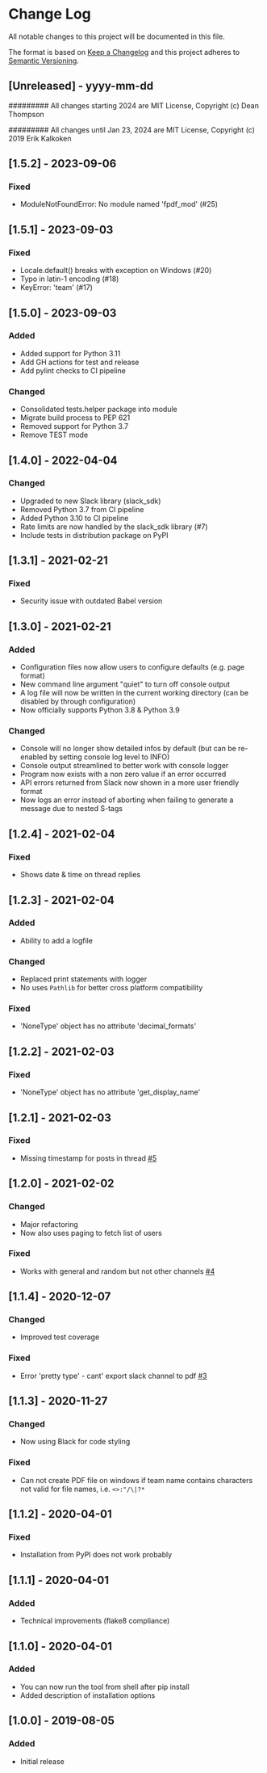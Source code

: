 # Change Log

All notable changes to this project will be documented in this file.

The format is based on [Keep a Changelog](http://keepachangelog.com/)
and this project adheres to [Semantic Versioning](http://semver.org/).

## [Unreleased] - yyyy-mm-dd

######### All changes starting 2024 are MIT License, Copyright (c) Dean Thompson

######### All changes until Jan 23, 2024 are MIT License, Copyright (c) 2019 Erik Kalkoken

## [1.5.2] - 2023-09-06

### Fixed

- ModuleNotFoundError: No module named 'fpdf_mod' (#25)

## [1.5.1] - 2023-09-03

### Fixed

- Locale.default() breaks with exception on Windows (#20)
- Typo in latin-1 encoding (#18)
- KeyError: 'team' (#17)

## [1.5.0] - 2023-09-03

### Added

- Added support for Python 3.11
- Add GH actions for test and release
- Add pylint checks to CI pipeline

### Changed

- Consolidated tests.helper package into module
- Migrate build process to PEP 621
- Removed support for Python 3.7
- Remove TEST mode

## [1.4.0] - 2022-04-04

### Changed

- Upgraded to new Slack library (slack_sdk)
- Removed Python 3.7 from CI pipeline
- Added Python 3.10 to CI pipeline
- Rate limits are now handled by the slack_sdk library (#7)
- Include tests in distribution package on PyPI

## [1.3.1] - 2021-02-21

### Fixed

- Security issue with outdated Babel version

## [1.3.0] - 2021-02-21

### Added

- Configuration files now allow users to configure defaults (e.g. page format)
- New command line argument "quiet" to turn off console output
- A log file will now be written in the current working directory (can be disabled by through configuration)
- Now officially supports Python 3.8 & Python 3.9

### Changed

- Console will no longer show detailed infos by default (but can be re-enabled by setting console log level to INFO)
- Console output streamlined to better work with console logger
- Program now exists with a non zero value if an error occurred
- API errors returned from Slack now shown in a more user friendly format
- Now logs an error instead of aborting when failing to generate a message due to nested S-tags

## [1.2.4] - 2021-02-04

### Fixed

- Shows date & time on thread replies

## [1.2.3] - 2021-02-04

### Added

- Ability to add a logfile

### Changed

- Replaced print statements with logger
- No uses `Pathlib` for better cross platform compatibility

### Fixed

- 'NoneType' object has no attribute 'decimal_formats'

## [1.2.2] - 2021-02-03

### Fixed

- 'NoneType' object has no attribute 'get_display_name'

## [1.2.1] - 2021-02-03

### Fixed

- Missing timestamp for posts in thread [#5](https://github.com/ErikKalkoken/slackchannel2pdf/issues/5)

## [1.2.0] - 2021-02-02

### Changed

- Major refactoring
- Now also uses paging to fetch list of users

### Fixed

- Works with general and random but not other channels [#4](https://github.com/ErikKalkoken/slackchannel2pdf/issues/4)

## [1.1.4] - 2020-12-07

### Changed

- Improved test coverage

### Fixed

- Error 'pretty type' - cant' export slack channel to pdf [#3](https://github.com/ErikKalkoken/slackchannel2pdf/issues/3)

## [1.1.3] - 2020-11-27

### Changed

- Now using Black for code styling

### Fixed

- Can not create PDF file on windows if team name contains characters not valid for file names, i.e. `<>:"/\|?*`

## [1.1.2] - 2020-04-01

### Fixed

- Installation from PyPI does not work probably

## [1.1.1] - 2020-04-01

### Added

- Technical improvements (flake8 compliance)

## [1.1.0] - 2020-04-01

### Added

- You can now run the tool from shell after pip install
- Added description of installation options

## [1.0.0] - 2019-08-05

### Added

- Initial release
